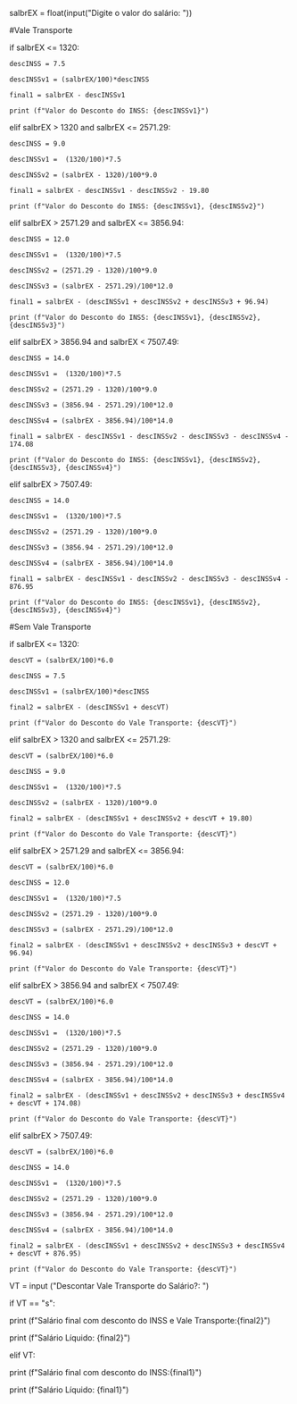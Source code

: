 salbrEX = float(input("Digite o valor do salário: "))


#Vale Transporte

if salbrEX <= 1320:

    descINSS = 7.5

    descINSSv1 = (salbrEX/100)*descINSS

    final1 = salbrEX - descINSSv1

    print (f"Valor do Desconto do INSS: {descINSSv1}")


elif salbrEX > 1320 and salbrEX <= 2571.29:

    descINSS = 9.0

    descINSSv1 =  (1320/100)*7.5

    descINSSv2 = (salbrEX - 1320)/100*9.0

    final1 = salbrEX - descINSSv1 - descINSSv2 - 19.80

    print (f"Valor do Desconto do INSS: {descINSSv1}, {descINSSv2}")


elif salbrEX > 2571.29 and salbrEX <= 3856.94:

    descINSS = 12.0

    descINSSv1 =  (1320/100)*7.5

    descINSSv2 = (2571.29 - 1320)/100*9.0

    descINSSv3 = (salbrEX - 2571.29)/100*12.0

    final1 = salbrEX - (descINSSv1 + descINSSv2 + descINSSv3 + 96.94)

    print (f"Valor do Desconto do INSS: {descINSSv1}, {descINSSv2}, {descINSSv3}")


elif salbrEX > 3856.94 and salbrEX < 7507.49:

    descINSS = 14.0

    descINSSv1 =  (1320/100)*7.5

    descINSSv2 = (2571.29 - 1320)/100*9.0

    descINSSv3 = (3856.94 - 2571.29)/100*12.0

    descINSSv4 = (salbrEX - 3856.94)/100*14.0

    final1 = salbrEX - descINSSv1 - descINSSv2 - descINSSv3 - descINSSv4 - 174.08

    print (f"Valor do Desconto do INSS: {descINSSv1}, {descINSSv2}, {descINSSv3}, {descINSSv4}")


elif salbrEX > 7507.49:

    descINSS = 14.0

    descINSSv1 =  (1320/100)*7.5

    descINSSv2 = (2571.29 - 1320)/100*9.0

    descINSSv3 = (3856.94 - 2571.29)/100*12.0

    descINSSv4 = (salbrEX - 3856.94)/100*14.0

    final1 = salbrEX - descINSSv1 - descINSSv2 - descINSSv3 - descINSSv4 - 876.95

    print (f"Valor do Desconto do INSS: {descINSSv1}, {descINSSv2}, {descINSSv3}, {descINSSv4}")

 

 

#Sem Vale Transporte 

if salbrEX <= 1320:

    descVT = (salbrEX/100)*6.0

    descINSS = 7.5

    descINSSv1 = (salbrEX/100)*descINSS

    final2 = salbrEX - (descINSSv1 + descVT)

    print (f"Valor do Desconto do Vale Transporte: {descVT}")


elif salbrEX > 1320 and salbrEX <= 2571.29:

    descVT = (salbrEX/100)*6.0

    descINSS = 9.0

    descINSSv1 =  (1320/100)*7.5

    descINSSv2 = (salbrEX - 1320)/100*9.0

    final2 = salbrEX - (descINSSv1 + descINSSv2 + descVT + 19.80)

    print (f"Valor do Desconto do Vale Transporte: {descVT}")


elif salbrEX > 2571.29 and salbrEX <= 3856.94:

    descVT = (salbrEX/100)*6.0

    descINSS = 12.0

    descINSSv1 =  (1320/100)*7.5

    descINSSv2 = (2571.29 - 1320)/100*9.0

    descINSSv3 = (salbrEX - 2571.29)/100*12.0

    final2 = salbrEX - (descINSSv1 + descINSSv2 + descINSSv3 + descVT + 96.94)

    print (f"Valor do Desconto do Vale Transporte: {descVT}")


elif salbrEX > 3856.94 and salbrEX < 7507.49:

    descVT = (salbrEX/100)*6.0

    descINSS = 14.0

    descINSSv1 =  (1320/100)*7.5

    descINSSv2 = (2571.29 - 1320)/100*9.0

    descINSSv3 = (3856.94 - 2571.29)/100*12.0

    descINSSv4 = (salbrEX - 3856.94)/100*14.0

    final2 = salbrEX - (descINSSv1 + descINSSv2 + descINSSv3 + descINSSv4 + descVT + 174.08)

    print (f"Valor do Desconto do Vale Transporte: {descVT}")


elif salbrEX > 7507.49:

    descVT = (salbrEX/100)*6.0

    descINSS = 14.0

    descINSSv1 =  (1320/100)*7.5

    descINSSv2 = (2571.29 - 1320)/100*9.0

    descINSSv3 = (3856.94 - 2571.29)/100*12.0

    descINSSv4 = (salbrEX - 3856.94)/100*14.0

    final2 = salbrEX - (descINSSv1 + descINSSv2 + descINSSv3 + descINSSv4 + descVT + 876.95)

    print (f"Valor do Desconto do Vale Transporte: {descVT}")



VT = input ("Descontar Vale Transporte do Salário?: ")

if VT == "s":

 print (f"Salário final com desconto do INSS e Vale Transporte:{final2}")

 print (f"Salário Líquido: {final2}")

elif VT:

 print (f"Salário final com desconto do INSS:{final1}")

 print (f"Salário Líquido: {final1}")
